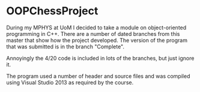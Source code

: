 # OOPChessProject

During my MPHYS at UoM I decided to take a module on object-oriented programming in C++. There are a number of dated branches from this master that show how the project developed. The version of the program that was submitted is in the branch "Complete".

Annoyingly the 4/20 code is included in lots of the branches, but just ignore it. 

The program used a number of header and source files and was compiled using Visual Studio 2013 as required by the course. 
